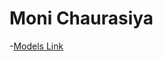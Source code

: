 # Moni Chaurasiya

-[Models Link](https://app.eraser.io/workspace/IkIrhw9umfxlPDnxUdYK?origin=share)
